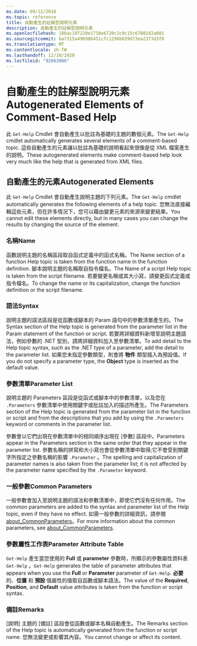 ```yaml
---
ms.date: 09/12/2016
ms.topic: reference
title: 自動產生的註解型說明元素
description: 自動產生的註解型說明元素
ms.openlocfilehash: 18bac197220e1710e6720c2c9c15c67802d2a801
ms.sourcegitcommit: ba7315a496986451cfc1296b659d73ea2373d3f0
ms.translationtype: MT
ms.contentlocale: zh-TW
ms.lasthandoff: 12/10/2020
ms.locfileid: "92663086"
---
```

# <a name="autogenerated-elements-of-comment-based-help"></a><span data-ttu-id="99cd0-103">自動產生的註解型說明元素</span><span class="sxs-lookup"><span data-stu-id="99cd0-103">Autogenerated Elements of Comment-Based Help</span></span>

<span data-ttu-id="99cd0-104">此 `Get-Help` Cmdlet 會自動產生以批註為基礎的主題的數個元素。</span><span class="sxs-lookup"><span data-stu-id="99cd0-104">The `Get-Help` cmdlet automatically generates several elements of a comment-based topic.</span></span> <span data-ttu-id="99cd0-105">這些自動產生的元素讓以批註為基礎的說明看起來很像是從 XML 檔案產生的說明。</span><span class="sxs-lookup"><span data-stu-id="99cd0-105">These autogenerated elements make comment-based help look very much like the help that is generated from XML files.</span></span>

## <a name="autogenerated-elements"></a><span data-ttu-id="99cd0-106">自動產生的元素</span><span class="sxs-lookup"><span data-stu-id="99cd0-106">Autogenerated Elements</span></span>

<span data-ttu-id="99cd0-107">此 `Get-Help` Cmdlet 會自動產生說明主題的下列元素。</span><span class="sxs-lookup"><span data-stu-id="99cd0-107">The `Get-Help` cmdlet automatically generates the following elements of a help topic.</span></span> <span data-ttu-id="99cd0-108">您無法直接編輯這些元素，但在許多情況下，您可以藉由變更元素的來源來變更結果。</span><span class="sxs-lookup"><span data-stu-id="99cd0-108">You cannot edit these elements directly, but in many cases you can change the results by changing the source of the element.</span></span>

### <a name="name"></a><span data-ttu-id="99cd0-109">名稱</span><span class="sxs-lookup"><span data-stu-id="99cd0-109">Name</span></span>

<span data-ttu-id="99cd0-110">函數說明主題的名稱區段取自函式定義中的函式名稱。</span><span class="sxs-lookup"><span data-stu-id="99cd0-110">The Name section of a function Help topic is taken from the function name in the function definition.</span></span> <span data-ttu-id="99cd0-111">腳本說明主題的名稱取自指令檔名。</span><span class="sxs-lookup"><span data-stu-id="99cd0-111">The Name of a script Help topic is taken from the script filename.</span></span> <span data-ttu-id="99cd0-112">若要變更名稱或其大小寫，請變更函式定義或指令檔名。</span><span class="sxs-lookup"><span data-stu-id="99cd0-112">To change the name or its capitalization, change the function definition or the script filename.</span></span>

### <a name="syntax"></a><span data-ttu-id="99cd0-113">語法</span><span class="sxs-lookup"><span data-stu-id="99cd0-113">Syntax</span></span>

<span data-ttu-id="99cd0-114">說明主題的語法區段是從函數或腳本的 Param 語句中的參數清單產生的。</span><span class="sxs-lookup"><span data-stu-id="99cd0-114">The Syntax section of the Help topic is generated from the parameter list in the Param statement of the function or script.</span></span> <span data-ttu-id="99cd0-115">若要將詳細資料新增至說明主題語法，例如參數的 .NET 型別，請將詳細資料加入至參數清單。</span><span class="sxs-lookup"><span data-stu-id="99cd0-115">To add detail to the Help topic syntax, such as the .NET type of a parameter, add the detail to the parameter list.</span></span> <span data-ttu-id="99cd0-116">如果您未指定參數類型，則會將 **物件** 類型插入為預設值。</span><span class="sxs-lookup"><span data-stu-id="99cd0-116">If you do not specify a parameter type, the **Object** type is inserted as the default value.</span></span>

### <a name="parameter-list"></a><span data-ttu-id="99cd0-117">參數清單</span><span class="sxs-lookup"><span data-stu-id="99cd0-117">Parameter List</span></span>

<span data-ttu-id="99cd0-118">說明主題的 Parameters 區段是從函式或腳本中的參數清單，以及您在 `.Parameters` 參數清單中使用關鍵字或批註加入的描述所產生。</span><span class="sxs-lookup"><span data-stu-id="99cd0-118">The Parameters section of the Help topic is generated from the parameter list in the function or script and from the descriptions that you add by using the `.Parameters` keyword or comments in the parameter list.</span></span>

<span data-ttu-id="99cd0-119">參數會以它們出現在參數清單中的相同順序出現在 [參數] 區段中。</span><span class="sxs-lookup"><span data-stu-id="99cd0-119">Parameters appear in the Parameters section in the same order that they appear in the parameter list.</span></span> <span data-ttu-id="99cd0-120">參數名稱的拼寫和大小寫也會從參數清單中取得;它不會受到關鍵字所指定之參數名稱的影響 `.Parameter` 。</span><span class="sxs-lookup"><span data-stu-id="99cd0-120">The spelling and capitalization of parameter names is also taken from the parameter list; it is not affected by the parameter name specified by the `.Parameter` keyword.</span></span>

### <a name="common-parameters"></a><span data-ttu-id="99cd0-121">一般參數</span><span class="sxs-lookup"><span data-stu-id="99cd0-121">Common Parameters</span></span>

<span data-ttu-id="99cd0-122">一般參數會加入至說明主題的語法和參數清單中，即使它們沒有任何作用。</span><span class="sxs-lookup"><span data-stu-id="99cd0-122">The common parameters are added to the syntax and parameter list of the Help topic, even if they have no effect.</span></span> <span data-ttu-id="99cd0-123">如需一般參數的詳細資訊，請參閱 [about_CommonParameters](/powershell/module/microsoft.powershell.core/about/about_commonparameters)。</span><span class="sxs-lookup"><span data-stu-id="99cd0-123">For more information about the common parameters, see [about_CommonParameters](/powershell/module/microsoft.powershell.core/about/about_commonparameters).</span></span>

### <a name="parameter-attribute-table"></a><span data-ttu-id="99cd0-124">參數屬性工作表</span><span class="sxs-lookup"><span data-stu-id="99cd0-124">Parameter Attribute Table</span></span>

<span data-ttu-id="99cd0-125">`Get-Help` 產生當您使用的 **Full** 或 **parameter** 參數時，所顯示的參數屬性資料表 `Get-Help` 。</span><span class="sxs-lookup"><span data-stu-id="99cd0-125">`Get-Help` generates the table of parameter attributes that appears when you use the **Full** or **Parameter** parameter of `Get-Help`.</span></span> <span data-ttu-id="99cd0-126">**必要** 的、**位置** 和 **預設** 值屬性的值取自函數或腳本語法。</span><span class="sxs-lookup"><span data-stu-id="99cd0-126">The value of the **Required**, **Position**, and **Default** value attributes is taken from the function or script syntax.</span></span>

### <a name="remarks"></a><span data-ttu-id="99cd0-127">備註</span><span class="sxs-lookup"><span data-stu-id="99cd0-127">Remarks</span></span>

<span data-ttu-id="99cd0-128">[說明] 主題的 [備註] 區段會從函數或腳本名稱自動產生。</span><span class="sxs-lookup"><span data-stu-id="99cd0-128">The Remarks section of the Help topic is automatically generated from the function or script name.</span></span>
<span data-ttu-id="99cd0-129">您無法變更或影響其內容。</span><span class="sxs-lookup"><span data-stu-id="99cd0-129">You cannot change or affect its content.</span></span>
